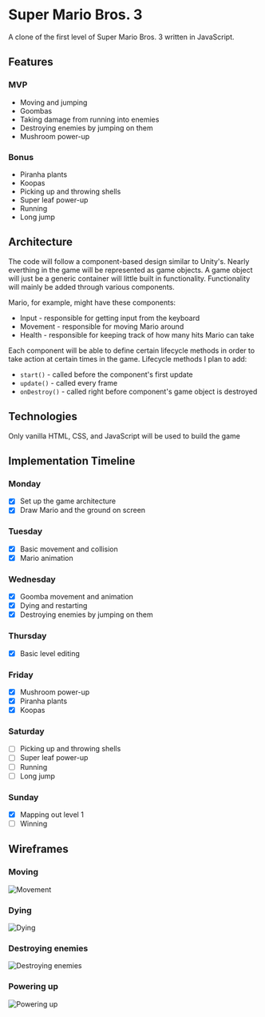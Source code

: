 # Super Mario Bros. 3

A clone of the first level of Super Mario Bros. 3 written in JavaScript.

## Features

### MVP

- Moving and jumping
- Goombas
- Taking damage from running into enemies
- Destroying enemies by jumping on them
- Mushroom power-up

### Bonus

- Piranha plants
- Koopas
- Picking up and throwing shells
- Super leaf power-up
- Running
- Long jump

## Architecture

The code will follow a component-based design similar to Unity's. Nearly
everthing in the game will be represented as game objects. A game object will
just be a generic container will little built in functionality. Functionality
will mainly be added through various components.

Mario, for example, might have these components:

- Input - responsible for getting input from the keyboard
- Movement - responsible for moving Mario around
- Health - responsible for keeping track of how many hits Mario can take

Each component will be able to define certain lifecycle methods in order to take
action at certain times in the game. Lifecycle methods I plan to add:

- `start()` - called before the component's first update
- `update()` - called every frame
- `onDestroy()` - called right before component's game object is destroyed

## Technologies

Only vanilla HTML, CSS, and JavaScript will be used to build the game

## Implementation Timeline

### Monday

- [x] Set up the game architecture
- [x] Draw Mario and the ground on screen

### Tuesday

- [x] Basic movement and collision
- [x] Mario animation

### Wednesday

- [x] Goomba movement and animation
- [x] Dying and restarting
- [x] Destroying enemies by jumping on them

### Thursday

- [x] Basic level editing

### Friday

- [x] Mushroom power-up
- [x] Piranha plants
- [x] Koopas

### Saturday

- [ ] Picking up and throwing shells
- [ ] Super leaf power-up
- [ ] Running
- [ ] Long jump

### Sunday

- [x] Mapping out level 1
- [ ] Winning

## Wireframes

### Moving

![Movement](movement.gif)

### Dying

![Dying](dying.gif)

### Destroying enemies

![Destroying enemies](destroying.gif)

### Powering up

![Powering up](powering-up.gif)

